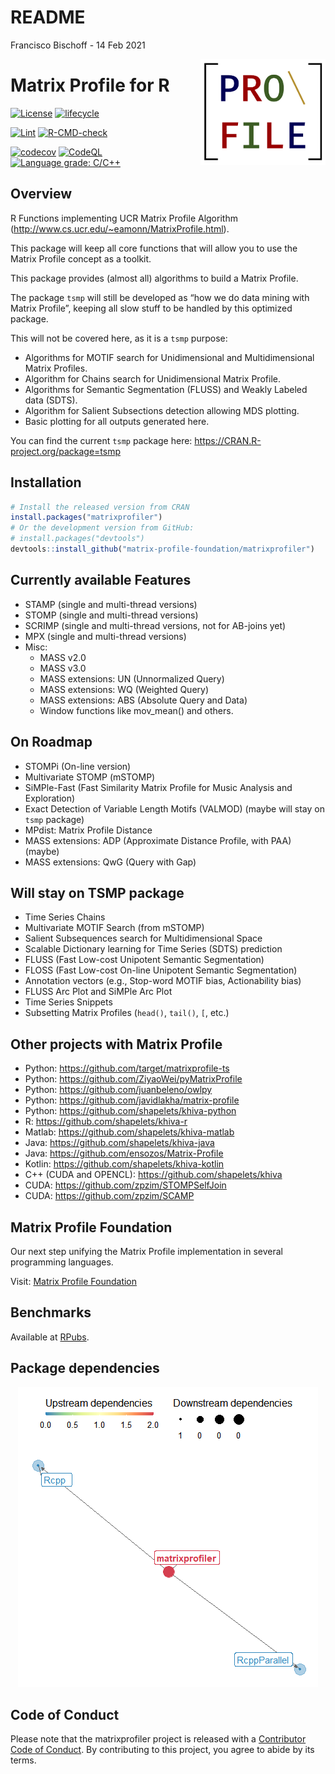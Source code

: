 README
================
Francisco Bischoff
\- 14 Feb 2021

<!-- README.md is generated from README.Rmd. Please edit that file -->

<img src="man/figures/logo.png" align="right" style="float:right;"/>

# Matrix Profile for R

<!-- badges: start -->

[![License](https://img.shields.io/badge/License-GPL--3.0-green.svg)](https://choosealicense.com/licenses/gpl-3.0/)
[![lifecycle](https://img.shields.io/badge/lifecycle-stable-green.svg)](https://lifecycle.r-lib.org/articles/stages.html)

[![Lint](https://github.com/matrix-profile-foundation/matrixprofiler/workflows/Lint/badge.svg?branch=main)](https://github.com/jimhester/lintr)
[![R-CMD-check](https://github.com/matrix-profile-foundation/matrixprofiler/workflows/R-CMD-check/badge.svg?branch=main)](https://r-pkgs.org/r-cmd-check.html)

[![codecov](https://codecov.io/gh/matrix-profile-foundation/matrixprofiler/branch/main/graph/badge.svg?token=w7AmbwhNvn)](https://codecov.io/gh/matrix-profile-foundation/matrixprofiler)
[![CodeQL](https://github.com/matrix-profile-foundation/matrixprofiler/workflows/CodeQL/badge.svg)](https://github.com/github/codeql-action/)
[![Language grade:
C/C++](https://img.shields.io/lgtm/grade/cpp/g/matrix-profile-foundation/matrixprofiler.svg?logo=lgtm&logoWidth=18)](https://lgtm.com/projects/g/matrix-profile-foundation/matrixprofiler/context:cpp)

<!-- badges: end -->

## Overview

R Functions implementing UCR Matrix Profile Algorithm
(<http://www.cs.ucr.edu/~eamonn/MatrixProfile.html>).

This package will keep all core functions that will allow you to use the
Matrix Profile concept as a toolkit.

This package provides (almost all) algorithms to build a Matrix Profile.

The package `tsmp` will still be developed as “how we do data mining
with Matrix Profile”, keeping all slow stuff to be handled by this
optimized package.

This will not be covered here, as it is a `tsmp` purpose:

  - Algorithms for MOTIF search for Unidimensional and Multidimensional
    Matrix Profiles.
  - Algorithm for Chains search for Unidimensional Matrix Profile.
  - Algorithms for Semantic Segmentation (FLUSS) and Weakly Labeled data
    (SDTS).
  - Algorithm for Salient Subsections detection allowing MDS plotting.
  - Basic plotting for all outputs generated here.

You can find the current `tsmp` package here:
<https://CRAN.R-project.org/package=tsmp>

## Installation

``` r
# Install the released version from CRAN
install.packages("matrixprofiler")
# Or the development version from GitHub:
# install.packages("devtools")
devtools::install_github("matrix-profile-foundation/matrixprofiler")
```

## Currently available Features

  - STAMP (single and multi-thread versions)
  - STOMP (single and multi-thread versions)
  - SCRIMP (single and multi-thread versions, not for AB-joins yet)
  - MPX (single and multi-thread versions)
  - Misc:
      - MASS v2.0
      - MASS v3.0
      - MASS extensions: UN (Unnormalized Query)
      - MASS extensions: WQ (Weighted Query)
      - MASS extensions: ABS (Absolute Query and Data)
      - Window functions like mov\_mean() and others.

## On Roadmap

  - STOMPi (On-line version)
  - Multivariate STOMP (mSTOMP)
  - SiMPle-Fast (Fast Similarity Matrix Profile for Music Analysis and
    Exploration)
  - Exact Detection of Variable Length Motifs (VALMOD) (maybe will stay
    on `tsmp` package)
  - MPdist: Matrix Profile Distance
  - MASS extensions: ADP (Approximate Distance Profile, with PAA)
    (maybe)
  - MASS extensions: QwG (Query with Gap)

## Will stay on TSMP package

  - Time Series Chains
  - Multivariate MOTIF Search (from mSTOMP)
  - Salient Subsequences search for Multidimensional Space
  - Scalable Dictionary learning for Time Series (SDTS) prediction
  - FLUSS (Fast Low-cost Unipotent Semantic Segmentation)
  - FLOSS (Fast Low-cost On-line Unipotent Semantic Segmentation)
  - Annotation vectors (e.g., Stop-word MOTIF bias, Actionability bias)
  - FLUSS Arc Plot and SiMPle Arc Plot
  - Time Series Snippets
  - Subsetting Matrix Profiles (`head()`, `tail()`, `[`, etc.)

## Other projects with Matrix Profile

  - Python: <https://github.com/target/matrixprofile-ts>
  - Python: <https://github.com/ZiyaoWei/pyMatrixProfile>
  - Python: <https://github.com/juanbeleno/owlpy>
  - Python: <https://github.com/javidlakha/matrix-profile>
  - Python: <https://github.com/shapelets/khiva-python>
  - R: <https://github.com/shapelets/khiva-r>
  - Matlab: <https://github.com/shapelets/khiva-matlab>
  - Java: <https://github.com/shapelets/khiva-java>
  - Java: <https://github.com/ensozos/Matrix-Profile>
  - Kotlin: <https://github.com/shapelets/khiva-kotlin>
  - C++ (CUDA and OPENCL): <https://github.com/shapelets/khiva>
  - CUDA: <https://github.com/zpzim/STOMPSelfJoin>
  - CUDA: <https://github.com/zpzim/SCAMP>

## Matrix Profile Foundation

Our next step unifying the Matrix Profile implementation in several
programming languages.

Visit: [Matrix Profile Foundation](https://matrixprofile.org)

## Benchmarks

Available at [RPubs](https://rpubs.com/franzbischoff/matrixprofiler).

## Package dependencies

<center>

![](man/figures/dependency_plot-1.png)<!-- -->

</center>

## Code of Conduct

Please note that the matrixprofiler project is released with a
[Contributor Code of
Conduct](https://contributor-covenant.org/version/2/0/CODE_OF_CONDUCT.html).
By contributing to this project, you agree to abide by its terms.
